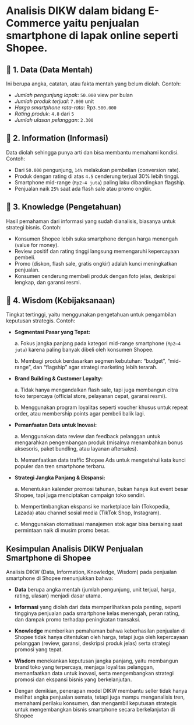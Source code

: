 # Analisis DIKW dalam bidang E-Commerce yaitu penjualan smartphone di lapak online seperti Shopee.

## 🔹 1. Data (Data Mentah)

Ini berupa angka, catatan, atau fakta mentah yang belum diolah.
Contoh:
- *Jumlah pengunjung lapak*: `50.000` view per bulan
- *Jumlah produk terjual*: `7.000` unit
- *Harga smartphone rata-rata*: Rp`3.500.000`
- *Rating produk*: `4.8` dari `5`
- *Jumlah ulasan pelanggan*: `2.300`

## 🔹 2. Information (Informasi)

Data diolah sehingga punya arti dan bisa membantu memahami kondisi.
Contoh:
- Dari `50.000` pengunjung, `14%` melakukan pembelian (conversion rate).
- Produk dengan rating di atas `4.5` cenderung terjual 30% lebih tinggi.
- Smartphone mid-range (`Rp2-4 juta`) paling laku dibandingkan flagship.
- Penjualan naik `25%` saat ada flash sale atau promo ongkir.

## 🔹 3. Knowledge (Pengetahuan)

Hasil pemahaman dari informasi yang sudah dianalisis, biasanya untuk strategi bisnis.
Contoh:
- Konsumen Shopee lebih suka smartphone dengan harga menengah (value for money).
- Review positif dan rating tinggi langsung memengaruhi kepercayaan pembeli.
- Promo (diskon, flash sale, gratis ongkir) adalah kunci meningkatkan penjualan.
- Konsumen cenderung membeli produk dengan foto jelas, deskripsi lengkap, dan garansi resmi.

## 🔹 4. Wisdom (Kebijaksanaan)

Tingkat tertinggi, yaitu menggunakan pengetahuan untuk pengambilan keputusan strategis.
Contoh:
- **Segmentasi Pasar yang Tepat:**
  
    a. Fokus jangka panjang pada kategori mid-range smartphone (`Rp2–4 juta`) karena paling banyak dibeli oleh konsumen Shopee.
  
    b. Membagi produk berdasarkan segmen kebutuhan: “budget”, “mid-range”, dan “flagship” agar strategi marketing lebih terarah.

- **Brand Building & Customer Loyalty:**
  
    a. Tidak hanya mengandalkan flash sale, tapi juga membangun citra toko terpercaya (official store, pelayanan cepat, garansi resmi).
  
    b. Menggunakan program loyalitas seperti voucher khusus untuk repeat order, atau membership points agar pembeli balik lagi.

- **Pemanfaatan Data untuk Inovasi:**
  
    a. Menggunakan data review dan feedback pelanggan untuk mengarahkan pengembangan produk (misalnya menambahkan bonus aksesoris, paket bundling, atau layanan     aftersales).
  
    b. Memanfaatkan data traffic Shopee Ads untuk mengetahui kata kunci populer dan tren smartphone terbaru.

- **Strategi Jangka Panjang & Ekspansi:**
  
    a. Menentukan kalender promosi tahunan, bukan hanya ikut event besar Shopee, tapi juga menciptakan campaign toko sendiri.
  
    b. Mempertimbangkan ekspansi ke marketplace lain (Tokopedia, Lazada) atau channel sosial media (TikTok Shop, Instagram).
  
    c. Menggunakan otomatisasi manajemen stok agar bisa bersaing saat permintaan naik di musim promo besar.

## Kesimpulan Analisis DIKW Penjualan Smartphone di Shopee

Analisis DIKW (Data, Information, Knowledge, Wisdom) pada penjualan smartphone di Shopee menunjukkan bahwa:

- **Data** berupa angka mentah (jumlah pengunjung, unit terjual, harga, rating, ulasan) menjadi dasar utama.

- **Informasi** yang diolah dari data memperlihatkan pola penting, seperti tingginya penjualan pada smartphone kelas menengah, peran rating, dan dampak promo terhadap peningkatan transaksi.

- **Knowledge** memberikan pemahaman bahwa keberhasilan penjualan di Shopee tidak hanya ditentukan oleh harga, tetapi juga oleh kepercayaan pelanggan (review, garansi, deskripsi produk jelas) serta strategi promosi yang tepat.

- **Wisdom** menekankan keputusan jangka panjang, yaitu membangun brand toko yang terpercaya, menjaga loyalitas pelanggan, memanfaatkan data untuk inovasi, serta mengembangkan strategi promosi dan ekspansi bisnis yang berkelanjutan.

- Dengan demikian, penerapan model DIKW membantu seller tidak hanya melihat angka penjualan semata, tetapi juga mampu menganalisis tren, memahami perilaku konsumen, dan mengambil keputusan strategis untuk mengembangkan bisnis smartphone secara berkelanjutan di Shopee
